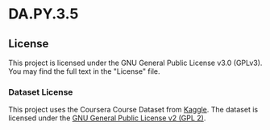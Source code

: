 # DA.PY.3.5

## License

This project is licensed under the GNU General Public License v3.0 (GPLv3). You may find the full text in the "License" file. 

### Dataset License

This project uses the Coursera Course Dataset from [Kaggle](https://www.kaggle.com/datasets/siddharthm1698/coursera-course-dataset). The dataset is licensed under the [GNU General Public License v2 (GPL 2)](https://www.gnu.org/licenses/old-licenses/gpl-2.0.en.html).